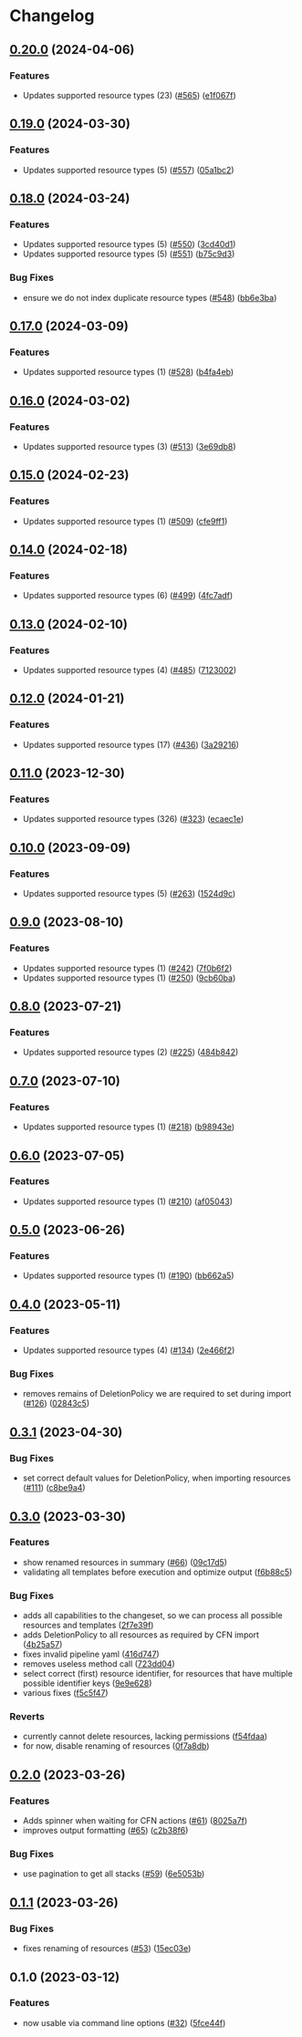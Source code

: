 # Changelog

## [0.20.0](https://github.com/udondan/cfn-teleport/compare/v0.19.0...v0.20.0) (2024-04-06)


### Features

* Updates supported resource types (23) ([#565](https://github.com/udondan/cfn-teleport/issues/565)) ([e1f067f](https://github.com/udondan/cfn-teleport/commit/e1f067f459fe9859a0d863214bbab522738241d0))

## [0.19.0](https://github.com/udondan/cfn-teleport/compare/v0.18.0...v0.19.0) (2024-03-30)


### Features

* Updates supported resource types (5) ([#557](https://github.com/udondan/cfn-teleport/issues/557)) ([05a1bc2](https://github.com/udondan/cfn-teleport/commit/05a1bc2c088c48a55d04f244d8f345d56ba72f88))

## [0.18.0](https://github.com/udondan/cfn-teleport/compare/v0.17.0...v0.18.0) (2024-03-24)


### Features

* Updates supported resource types (5) ([#550](https://github.com/udondan/cfn-teleport/issues/550)) ([3cd40d1](https://github.com/udondan/cfn-teleport/commit/3cd40d1386d285abf4c909e50543ee7303e1f812))
* Updates supported resource types (5) ([#551](https://github.com/udondan/cfn-teleport/issues/551)) ([b75c9d3](https://github.com/udondan/cfn-teleport/commit/b75c9d33b5363a7d50816147ff778f0a6fb69ead))


### Bug Fixes

* ensure we do not index duplicate resource types ([#548](https://github.com/udondan/cfn-teleport/issues/548)) ([bb6e3ba](https://github.com/udondan/cfn-teleport/commit/bb6e3ba6d53d8de433b6d5ad088d704e6eb453a6))

## [0.17.0](https://github.com/udondan/cfn-teleport/compare/v0.16.0...v0.17.0) (2024-03-09)


### Features

* Updates supported resource types (1) ([#528](https://github.com/udondan/cfn-teleport/issues/528)) ([b4fa4eb](https://github.com/udondan/cfn-teleport/commit/b4fa4eba472cdb9aea3a5a028e6d0776d4cac5ff))

## [0.16.0](https://github.com/udondan/cfn-teleport/compare/v0.15.0...v0.16.0) (2024-03-02)


### Features

* Updates supported resource types (3) ([#513](https://github.com/udondan/cfn-teleport/issues/513)) ([3e69db8](https://github.com/udondan/cfn-teleport/commit/3e69db80592d7668ea5eba2d658a245f79a76ec1))

## [0.15.0](https://github.com/udondan/cfn-teleport/compare/v0.14.0...v0.15.0) (2024-02-23)


### Features

* Updates supported resource types (1) ([#509](https://github.com/udondan/cfn-teleport/issues/509)) ([cfe9ff1](https://github.com/udondan/cfn-teleport/commit/cfe9ff12661c4658758d4c49b05674f94be1f4f1))

## [0.14.0](https://github.com/udondan/cfn-teleport/compare/v0.13.0...v0.14.0) (2024-02-18)


### Features

* Updates supported resource types (6) ([#499](https://github.com/udondan/cfn-teleport/issues/499)) ([4fc7adf](https://github.com/udondan/cfn-teleport/commit/4fc7adf05da3e3e2c5c25ff982895cef1e0b3104))

## [0.13.0](https://github.com/udondan/cfn-teleport/compare/v0.12.0...v0.13.0) (2024-02-10)


### Features

* Updates supported resource types (4) ([#485](https://github.com/udondan/cfn-teleport/issues/485)) ([7123002](https://github.com/udondan/cfn-teleport/commit/7123002e6b009ab2b909c77c46e0ab409e0d3f35))

## [0.12.0](https://github.com/udondan/cfn-teleport/compare/v0.11.0...v0.12.0) (2024-01-21)


### Features

* Updates supported resource types (17) ([#436](https://github.com/udondan/cfn-teleport/issues/436)) ([3a29216](https://github.com/udondan/cfn-teleport/commit/3a29216a5789bf7170543b61141f99c61af7f9ef))

## [0.11.0](https://github.com/udondan/cfn-teleport/compare/v0.10.0...v0.11.0) (2023-12-30)


### Features

* Updates supported resource types (326) ([#323](https://github.com/udondan/cfn-teleport/issues/323)) ([ecaec1e](https://github.com/udondan/cfn-teleport/commit/ecaec1efe461cbb31e989b046b29bece61d4e539))

## [0.10.0](https://github.com/udondan/cfn-teleport/compare/v0.9.0...v0.10.0) (2023-09-09)


### Features

* Updates supported resource types (5) ([#263](https://github.com/udondan/cfn-teleport/issues/263)) ([1524d9c](https://github.com/udondan/cfn-teleport/commit/1524d9c85d625fc6ce2102c2907c700be28f21a4))

## [0.9.0](https://github.com/udondan/cfn-teleport/compare/v0.8.0...v0.9.0) (2023-08-10)


### Features

* Updates supported resource types (1) ([#242](https://github.com/udondan/cfn-teleport/issues/242)) ([7f0b6f2](https://github.com/udondan/cfn-teleport/commit/7f0b6f20961fd96113a791bf236cbbfb3292d842))
* Updates supported resource types (1) ([#250](https://github.com/udondan/cfn-teleport/issues/250)) ([9cb60ba](https://github.com/udondan/cfn-teleport/commit/9cb60ba283b6d27f4179e68ac12589fb34e2a172))

## [0.8.0](https://github.com/udondan/cfn-teleport/compare/v0.7.0...v0.8.0) (2023-07-21)


### Features

* Updates supported resource types (2) ([#225](https://github.com/udondan/cfn-teleport/issues/225)) ([484b842](https://github.com/udondan/cfn-teleport/commit/484b84263bbdd0df059a5b8424022c2810367bcb))

## [0.7.0](https://github.com/udondan/cfn-teleport/compare/v0.6.0...v0.7.0) (2023-07-10)


### Features

* Updates supported resource types (1) ([#218](https://github.com/udondan/cfn-teleport/issues/218)) ([b98943e](https://github.com/udondan/cfn-teleport/commit/b98943ed5e4da68cf6d1346cb5c87340cf033117))

## [0.6.0](https://github.com/udondan/cfn-teleport/compare/v0.5.0...v0.6.0) (2023-07-05)


### Features

* Updates supported resource types (1) ([#210](https://github.com/udondan/cfn-teleport/issues/210)) ([af05043](https://github.com/udondan/cfn-teleport/commit/af05043380d7ddd7fcda34cd01c6a0eaf412ef49))

## [0.5.0](https://github.com/udondan/cfn-teleport/compare/v0.4.0...v0.5.0) (2023-06-26)


### Features

* Updates supported resource types (1) ([#190](https://github.com/udondan/cfn-teleport/issues/190)) ([bb662a5](https://github.com/udondan/cfn-teleport/commit/bb662a5a1cf1b0da3d8fad9cd5b523ffde1a4e86))

## [0.4.0](https://github.com/udondan/cfn-teleport/compare/v0.3.1...v0.4.0) (2023-05-11)


### Features

* Updates supported resource types (4) ([#134](https://github.com/udondan/cfn-teleport/issues/134)) ([2e466f2](https://github.com/udondan/cfn-teleport/commit/2e466f23e9af25bd4328a6727c7f2c39af72ecf6))


### Bug Fixes

* removes remains of DeletionPolicy we are required to set during import ([#126](https://github.com/udondan/cfn-teleport/issues/126)) ([02843c5](https://github.com/udondan/cfn-teleport/commit/02843c5130991dc834fcf3ab9dcf0cc09fdce798))

## [0.3.1](https://github.com/udondan/cfn-teleport/compare/v0.3.0...v0.3.1) (2023-04-30)


### Bug Fixes

* set correct default values for DeletionPolicy, when importing resources ([#111](https://github.com/udondan/cfn-teleport/issues/111)) ([c8be9a4](https://github.com/udondan/cfn-teleport/commit/c8be9a4fc0f61817517c50638149e602c3bb8588))

## [0.3.0](https://github.com/udondan/cfn-teleport/compare/v0.2.0...v0.3.0) (2023-03-30)


### Features

* show renamed resources in summary ([#66](https://github.com/udondan/cfn-teleport/issues/66)) ([09c17d5](https://github.com/udondan/cfn-teleport/commit/09c17d5c16c483454e62bc14757f693ca1393a7c))
* validating all templates before execution and optimize output ([f6b88c5](https://github.com/udondan/cfn-teleport/commit/f6b88c51b2691c8d620c7a1e1ddac0c54b89b25d))


### Bug Fixes

* adds all capabilities to the changeset, so we can process all possible resources and templates ([2f7e39f](https://github.com/udondan/cfn-teleport/commit/2f7e39f4609558160b563e344f5de886a2fae61c))
* adds DeletionPolicy to all resources as required by CFN import ([4b25a57](https://github.com/udondan/cfn-teleport/commit/4b25a57be2d97d653f59de2cc77ff295af803e5d))
* fixes invalid pipeline yaml ([416d747](https://github.com/udondan/cfn-teleport/commit/416d747c71751d67004594bfa60bd94c880aafe6))
* removes useless method call ([723dd04](https://github.com/udondan/cfn-teleport/commit/723dd04231b2d70e2ccb52a6c91bfbcb05e3f15a))
* select correct (first) resource identifier, for resources that have multiple possible identifier keys ([9e9e628](https://github.com/udondan/cfn-teleport/commit/9e9e6289099f259d7397e11c5637974cd0b8fce7))
* various fixes ([f5c5f47](https://github.com/udondan/cfn-teleport/commit/f5c5f476f657d8bb7f8b211e62dcb8540c49d09c))


### Reverts

* currently cannot delete resources, lacking permissions ([f54fdaa](https://github.com/udondan/cfn-teleport/commit/f54fdaa8317577f3f76c6e372316b88548b09ad7))
* for now, disable renaming of resources ([0f7a8db](https://github.com/udondan/cfn-teleport/commit/0f7a8dbd8843b7c2b3f2c5add51cc6f482c87dc2))

## [0.2.0](https://github.com/udondan/cfn-teleport/compare/v0.1.1...v0.2.0) (2023-03-26)


### Features

* Adds spinner when waiting for CFN actions ([#61](https://github.com/udondan/cfn-teleport/issues/61)) ([8025a7f](https://github.com/udondan/cfn-teleport/commit/8025a7ff78a0e6bd8ba72823612fe337deeaaa98))
* improves output formatting ([#65](https://github.com/udondan/cfn-teleport/issues/65)) ([c2b38f6](https://github.com/udondan/cfn-teleport/commit/c2b38f6b5cf931fe6d9fa5a92494b6d15f4ba565))


### Bug Fixes

* use pagination to get all stacks ([#59](https://github.com/udondan/cfn-teleport/issues/59)) ([6e5053b](https://github.com/udondan/cfn-teleport/commit/6e5053b5e6f27c532219b002ccf89003fbc0aeed))

## [0.1.1](https://github.com/udondan/cfn-teleport/compare/v0.1.0...v0.1.1) (2023-03-26)


### Bug Fixes

* fixes renaming of resources ([#53](https://github.com/udondan/cfn-teleport/issues/53)) ([15ec03e](https://github.com/udondan/cfn-teleport/commit/15ec03e70db615b2c95d3c11d90ed7da151f8059))

## 0.1.0 (2023-03-12)


### Features

* now usable via command line options ([#32](https://github.com/udondan/cfn-teleport/issues/32)) ([5fce44f](https://github.com/udondan/cfn-teleport/commit/5fce44fbc6d18e7affc94b2bf5635ce24d89e4fc))
